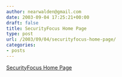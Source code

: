 ```yaml
---
author: nearwalden@gmail.com
date: 2003-09-04 17:25:21+00:00
draft: false
title: SecurityFocus Home Page
type: post
url: /2003/09/04/securityfocus-home-page/
categories:
- posts
---
```


[SecurityFocus Home Page](//www.securityfocus.com/')



